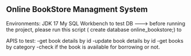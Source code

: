 Online BookStore Managment System
---------------------------------

Environments:
JDK 17
My SQL Workbench to test DB
    ---> before running the project, please run this script ( create database online_bookstore;) to 

APIS to test:
  -get book details by id
  -update book details by id
  -get books by category
  -check if the book is available for borrowing or not.
  

 

